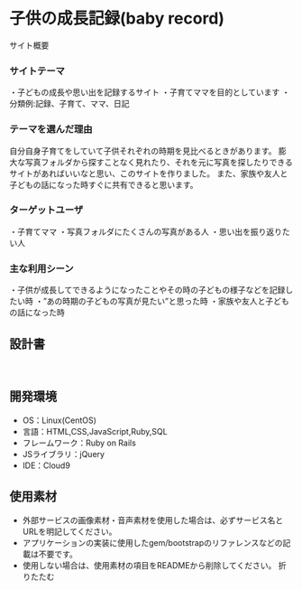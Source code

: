 # 子供の成長記録(baby record)
サイト概要
### サイトテーマ
<!--何を『目的』とし、どのような『分類』なのかを簡潔に書く-->
・子どもの成長や思い出を記録するサイト
・子育てママを目的としています
・分類例:記録、子育て、ママ、日記

### テーマを選んだ理由
<!--なぜこのようなテーマにしたかを説明する-->
​自分自身子育てをしていて子供それぞれの時期を見比べるときがあります。
膨大な写真フォルダから探すことなく見れたり、それを元に写真を探したりできるサイトがあればいいなと思い、このサイトを作りました。
また、家族や友人と子どもの話になった時すぐに共有できると思います。

### ターゲットユーザ
<!--誰に使ってもらうかを具体的に記載する-->
・子育てママ
・写真フォルダにたくさんの写真がある人
・思い出を振り返りたい人

### 主な利用シーン
<!--どのような時に使うのかの状況を記載すること-->
・子供が成長してできるようになったことやその時の子どもの様子などを記録したい時
・”あの時期の子どもの写真が見たい”と思った時
・家族や友人と子どもの話になった時

## 設計書
<!--テーマを設定・提出する時点では不要です-->
​
## 開発環境
- OS：Linux(CentOS)
- 言語：HTML,CSS,JavaScript,Ruby,SQL
- フレームワーク：Ruby on Rails
- JSライブラリ：jQuery
- IDE：Cloud9
​
## 使用素材
- 外部サービスの画像素材・音声素材を使用した場合は、必ずサービス名とURLを明記してください。
- アプリケーションの実装に使用したgem/bootstrapのリファレンスなどの記載は不要です。
- 使用しない場合は、使用素材の項目をREADMEから削除してください。
折りたたむ